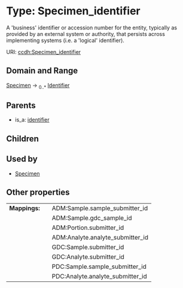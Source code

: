 
# Type: Specimen_identifier


A 'business' identifier  or accession number for the entity, typically as provided by an external system or authority, that persists across implementing systems  (i.e. a  'logical' identifier).

URI: [ccdh:Specimen_identifier](https://ccdh.example.org/ccdh/Specimen_identifier)


## Domain and Range

[Specimen](Specimen.md) ->  <sub>0..*</sub> [Identifier](Identifier.md)

## Parents

 *  is_a: [identifier](identifier.md)

## Children


## Used by

 * [Specimen](Specimen.md)

## Other properties

|  |  |  |
| --- | --- | --- |
| **Mappings:** | | ADM:Sample.sample_submitter_id |
|  | | ADM:Sample.gdc_sample_id |
|  | | ADM:Portion.submitter_id |
|  | | ADM:Analyte.analyte_submitter_id |
|  | | GDC:Sample.submitter_id |
|  | | GDC:Analyte.submitter_id |
|  | | PDC:Sample.sample_submitter_id |
|  | | PDC:Analyte.analyte_submitter_id |

